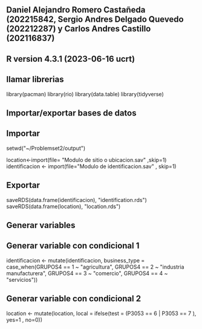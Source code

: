 ## Daniel Alejandro Romero Castañeda (202215842, Sergio Andres Delgado Quevedo (202212287) y Carlos Andres Castillo (202116837)
## R version 4.3.1 (2023-06-16 ucrt)
## llamar librerias
library(pacman)
library(rio)
library(data.table)
library(tidyverse)
## Importar/exportar bases de datos
## Importar
setwd("~/Problemset2/output")
      

location<-import(file= "Modulo de sitio o ubicacion.sav" ,skip=1)
identificacion <- import(file="Modulo de identificacion.sav" , skip=1)

## Exportar
saveRDS(data.frame(identificacion), "identification.rds")
saveRDS(data.frame(location), "location.rds")

## Generar variables
## Generar variable con condicional 1
identificacion <- mutate(identificacion, business_type = case_when(GRUPOS4 == 1 ~ "agricultura", GRUPOS4 == 2 ~ "industria manufacturera", GRUPOS4 == 3 ~ "comercio", GRUPOS4 == 4 ~ "servicios"))
## Generar variable con condicional 2
location <- mutate(location, local = ifelse(test = (P3053 == 6 | P3053 == 7 ), yes=1 , no=0))
